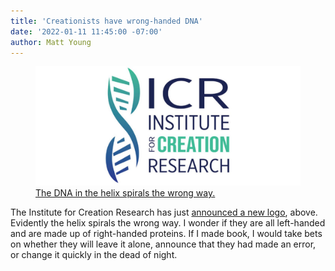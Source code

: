 ```yaml
---
title: 'Creationists have wrong-handed DNA'
date: '2022-01-11 11:45:00 -07:00'
author: Matt Young
---
```

<figure>
<img src="/uploads/2022/ICR_New_Logo_600.jpg" alt="Logo"/>
<figcaption><a href="https://www.icr.org/article/icr-announces-new-logo/">The DNA in the helix spirals the wrong way.</a> 
</figcaption>
</figure>
The Institute for Creation Research has just <a href="https://www.icr.org/article/icr-announces-new-logo/">announced a new logo</a>, above. Evidently the helix spirals the wrong way. I wonder if they are all left-handed and are made up of right-handed proteins. If I made book, I would take bets on whether they will leave it alone, announce that they had made an error, or change it quickly in the dead of night.
